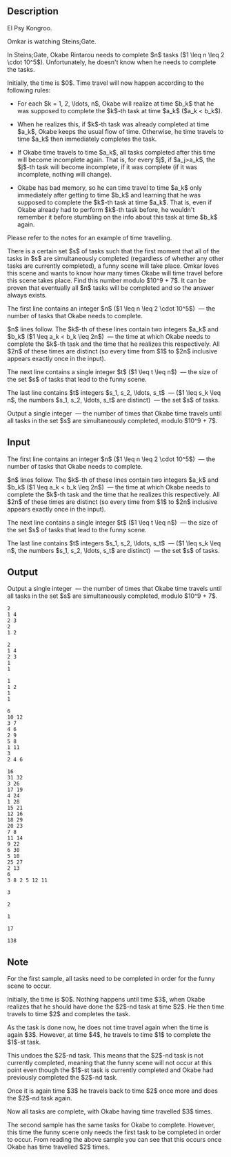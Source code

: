 ## Description

<div><p><span class="tex-font-style-it">El Psy Kongroo.</span></p><p>Omkar is watching <span class="tex-font-style-it">Steins;Gate</span>.</p><p>In <span class="tex-font-style-it">Steins;Gate</span>, Okabe Rintarou needs to complete $n$ tasks ($1 \leq n \leq 2 \cdot 10^5$). Unfortunately, he doesn't know when he needs to complete the tasks.</p><p>Initially, the time is $0$. Time travel will now happen according to the following rules:</p><ul><li><p>For each $k = 1, 2, \ldots, n$, Okabe will realize at time $b_k$ that he was supposed to complete the $k$-th task at time $a_k$ ($a_k &lt; b_k$). </p></li><li><p>When he realizes this, if $k$-th task was already completed at time $a_k$, Okabe keeps the usual flow of time. Otherwise, he time travels to time $a_k$ then immediately completes the task.</p></li><li><p>If Okabe time travels to time $a_k$, all tasks completed after this time will become incomplete again. That is, for every $j$, if $a_j&gt;a_k$, the $j$-th task will become incomplete, if it was complete (if it was incomplete, nothing will change).</p></li><li><p>Okabe has bad memory, so he can time travel to time $a_k$ <span class="tex-font-style-bf">only immediately after</span> getting to time $b_k$ and learning that he was supposed to complete the $k$-th task at time $a_k$. That is, even if Okabe already had to perform $k$-th task before, he wouldn't remember it before stumbling on the info about this task at time $b_k$ again.</p></li></ul><p>Please refer to the notes for an example of time travelling.</p><p>There is a certain set $s$ of tasks such that the first moment that all of the tasks in $s$ are simultaneously completed (regardless of whether any other tasks are currently completed), a funny scene will take place. Omkar loves this scene and wants to know how many times Okabe will time travel before this scene takes place. Find this number modulo $10^9 + 7$. It can be proven that eventually all $n$ tasks will be completed and so the answer always exists.</p></div><div class="input-specification"><p>The first line contains an integer $n$ ($1 \leq n \leq 2 \cdot 10^5$) &nbsp;— the number of tasks that Okabe needs to complete.</p><p>$n$ lines follow. The $k$-th of these lines contain two integers $a_k$ and $b_k$ ($1 \leq a_k &lt; b_k \leq 2n$) &nbsp;— the time at which Okabe needs to complete the $k$-th task and the time that he realizes this respectively. All $2n$ of these times are distinct (so every time from $1$ to $2n$ inclusive appears exactly once in the input).</p><p>The next line contains a single integer $t$ ($1 \leq t \leq n$) &nbsp;— the size of the set $s$ of tasks that lead to the funny scene.</p><p>The last line contains $t$ integers $s_1, s_2, \ldots, s_t$ &nbsp;— ($1 \leq s_k \leq n$, the numbers $s_1, s_2, \ldots, s_t$ are distinct) &nbsp;— the set $s$ of tasks.</p></div><div class="output-specification"><p>Output a single integer &nbsp;— the number of times that Okabe time travels until all tasks in the set $s$ are simultaneously completed, modulo $10^9 + 7$.</p></div>

## Input

<p>The first line contains an integer $n$ ($1 \leq n \leq 2 \cdot 10^5$) &nbsp;— the number of tasks that Okabe needs to complete.</p><p>$n$ lines follow. The $k$-th of these lines contain two integers $a_k$ and $b_k$ ($1 \leq a_k &lt; b_k \leq 2n$) &nbsp;— the time at which Okabe needs to complete the $k$-th task and the time that he realizes this respectively. All $2n$ of these times are distinct (so every time from $1$ to $2n$ inclusive appears exactly once in the input).</p><p>The next line contains a single integer $t$ ($1 \leq t \leq n$) &nbsp;— the size of the set $s$ of tasks that lead to the funny scene.</p><p>The last line contains $t$ integers $s_1, s_2, \ldots, s_t$ &nbsp;— ($1 \leq s_k \leq n$, the numbers $s_1, s_2, \ldots, s_t$ are distinct) &nbsp;— the set $s$ of tasks.</p>

## Output

<p>Output a single integer &nbsp;— the number of times that Okabe time travels until all tasks in the set $s$ are simultaneously completed, modulo $10^9 + 7$.</p>





```input1
2
1 4
2 3
2
1 2
```




```input2
2
1 4
2 3
1
1
```




```input3
1
1 2
1
1
```




```input4
6
10 12
3 7
4 6
2 9
5 8
1 11
3
2 4 6
```




```input5
16
31 32
3 26
17 19
4 24
1 28
15 21
12 16
18 29
20 23
7 8
11 14
9 22
6 30
5 10
25 27
2 13
6
3 8 2 5 12 11
```




```output1
3
```




```output2
2
```




```output3
1
```




```output4
17
```




```output5
138
```



## Note

<p>For the first sample, all tasks need to be completed in order for the funny scene to occur.</p><p>Initially, the time is $0$. Nothing happens until time $3$, when Okabe realizes that he should have done the $2$-nd task at time $2$. He then time travels to time $2$ and completes the task.</p><p>As the task is done now, he does not time travel again when the time is again $3$. However, at time $4$, he travels to time $1$ to complete the $1$-st task.</p><p>This undoes the $2$-nd task. This means that the $2$-nd task is not currently completed, meaning that the funny scene will <span class="tex-font-style-bf">not</span> occur at this point even though the $1$-st task is currently completed and Okabe had previously completed the $2$-nd task.</p><p>Once it is again time $3$ he travels back to time $2$ once more and does the $2$-nd task again.</p><p>Now all tasks are complete, with Okabe having time travelled $3$ times.</p><p>The second sample has the same tasks for Okabe to complete. However, this time the funny scene only needs the first task to be completed in order to occur. From reading the above sample you can see that this occurs once Okabe has time travelled $2$ times.</p>

